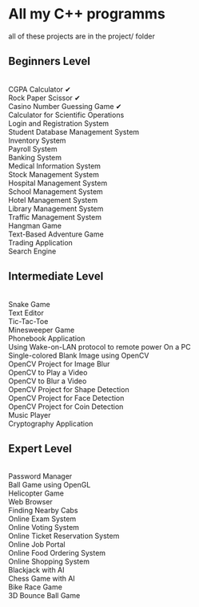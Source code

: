 # All my C++ programms

all of these projects are in the project/ folder

##  Beginners Level
<br/>CGPA Calculator &#x2714;
<br/>Rock Paper Scissor &#x2714;
<br/>Casino Number Guessing Game &#x2714;
<br/>Calculator for Scientific Operations 
<br/>Login and Registration System
<br/>Student Database Management System
<br/>Inventory System
<br/>Payroll System
<br/>Banking System
<br/>Medical Information System
<br/>Stock Management System
<br/>Hospital Management System
<br/>School Management System
<br/>Hotel Management System
<br/>Library Management System
<br/>Traffic Management System
<br/>Hangman Game
<br/>Text-Based Adventure Game
<br/>Trading Application
<br/>Search Engine
##   Intermediate Level
<br/>Snake Game
<br/>Text Editor
<br/>Tic-Tac-Toe
<br/>Minesweeper Game
<br/>Phonebook Application
<br/>Using Wake-on-LAN protocol to remote power On a PC
<br/>Single-colored Blank Image using OpenCV
<br/>OpenCV Project for Image Blur
<br/>OpenCV to Play a Video
<br/>OpenCV to Blur a Video
<br/>OpenCV Project for Shape Detection
<br/>OpenCV Project for Face Detection
<br/>OpenCV Project for Coin Detection
<br/>Music Player
<br/>Cryptography Application
##    Expert Level
<br/>Password Manager
<br/>Ball Game using OpenGL
<br/>Helicopter Game
<br/>Web Browser
<br/>Finding Nearby Cabs
<br/>Online Exam System
<br/>Online Voting System
<br/>Online Ticket Reservation System
<br/>Online Job Portal
<br/>Online Food Ordering System
<br/>Online Shopping System
<br/>Blackjack with AI
<br/>Chess Game with AI
<br/>Bike Race Game
<br/>3D Bounce Ball Game
